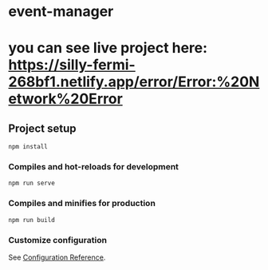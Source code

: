 # event-manager

# you can see live project here: https://silly-fermi-268bf1.netlify.app/error/Error:%20Network%20Error

## Project setup
```
npm install
```

### Compiles and hot-reloads for development
```
npm run serve
```

### Compiles and minifies for production
```
npm run build
```

### Customize configuration
See [Configuration Reference](https://cli.vuejs.org/config/).
